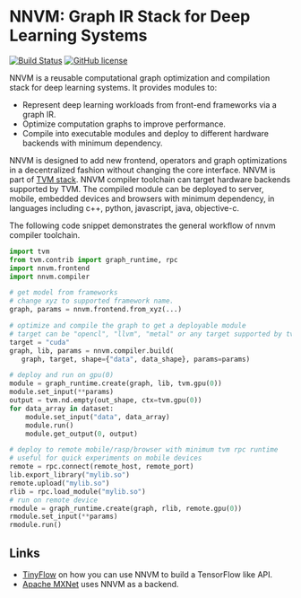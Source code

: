 # NNVM: Graph IR Stack for Deep Learning Systems

[![Build Status](https://travis-ci.org/dmlc/nnvm.svg?branch=master)](https://travis-ci.org/dmlc/nnvm)
[![GitHub license](http://dmlc.github.io/img/apache2.svg)](./LICENSE)

NNVM is a reusable computational graph optimization and compilation stack for deep learning systems. It provides modules to:

- Represent deep learning workloads from front-end frameworks via a graph IR.
- Optimize computation graphs to improve performance.
- Compile into executable modules and deploy to different hardware backends with minimum dependency.

NNVM is designed to add new frontend, operators and graph optimizations in a decentralized fashion without changing the core interface. NNVM is part of [TVM stack](https://github.com/dmlc/tvm). NNVM compiler toolchain can target hardware backends supported by TVM.
The compiled module can be deployed to server, mobile, embedded devices and browsers with minimum dependency, in languages including c++, python, javascript, java, objective-c.

The following code snippet demonstrates the general workflow of nnvm compiler toolchain.

```python
import tvm
from tvm.contrib import graph_runtime, rpc
import nnvm.frontend
import nnvm.compiler

# get model from frameworks
# change xyz to supported framework name.
graph, params = nnvm.frontend.from_xyz(...)

# optimize and compile the graph to get a deployable module
# target can be "opencl", "llvm", "metal" or any target supported by tvm
target = "cuda"
graph, lib, params = nnvm.compiler.build(
   graph, target, shape={"data", data_shape}, params=params)

# deploy and run on gpu(0)
module = graph_runtime.create(graph, lib, tvm.gpu(0))
module.set_input(**params)
output = tvm.nd.empty(out_shape, ctx=tvm.gpu(0))
for data_array in dataset:
    module.set_input("data", data_array)
    module.run()
    module.get_output(0, output)

# deploy to remote mobile/rasp/browser with minimum tvm rpc runtime
# useful for quick experiments on mobile devices
remote = rpc.connect(remote_host, remote_port)
lib.export_library("mylib.so")
remote.upload("mylib.so")
rlib = rpc.load_module("mylib.so")
# run on remote device
rmodule = graph_runtime.create(graph, rlib, remote.gpu(0))
rmodule.set_input(**params)
rmodule.run()
```

## Links
- [TinyFlow](https://github.com/tqchen/tinyflow) on how you can use  NNVM to build a TensorFlow like API.
- [Apache MXNet](http://mxnet.io/) uses NNVM as a backend.
